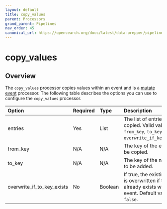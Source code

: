 ```yaml
---
layout: default
title: copy_values
parent: Processors
grand_parent: Pipelines
nav_order: 45
canonical_url: https://opensearch.org/docs/latest/data-prepper/pipelines/configuration/processors/copy-values/
---
```


# copy_values

## Overview

The `copy_values` processor copies values within an event and is a [mutate event](https://github.com/opensearch-project/data-prepper/tree/main/data-prepper-plugins/mutate-event-processors#mutate-event-processors) processor. The following table describes the options you can use to configure the `copy_values` processor.

Option | Required | Type | Description
:--- | :--- | :--- | :---
entries | Yes | List | The list of entries to be copied. Valid values are `from_key`, `to_key`, and `overwrite_if_key_exists`.
from_key | N/A | N/A | The key of the entry to be copied.
to_key | N/A | N/A | The key of the new entry to be added.
overwrite_if_to_key_exists | No | Boolean | If true, the existing value is overwritten if the key already exists within the event. Default value is `false`.

<!---## Configuration

Content will be added to this section.--->
